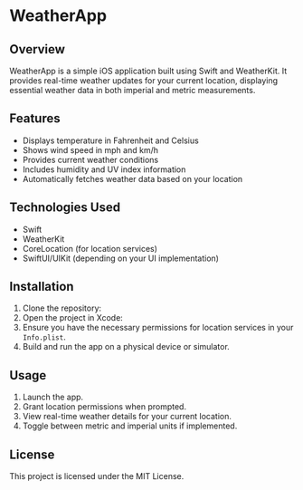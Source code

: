 # WeatherApp

## Overview
WeatherApp is a simple iOS application built using Swift and WeatherKit. It provides real-time weather updates for your current location, displaying essential weather data in both imperial and metric measurements.

## Features
- Displays temperature in Fahrenheit and Celsius
- Shows wind speed in mph and km/h
- Provides current weather conditions
- Includes humidity and UV index information
- Automatically fetches weather data based on your location

## Technologies Used
- Swift
- WeatherKit
- CoreLocation (for location services)
- SwiftUI/UIKit (depending on your UI implementation)

## Installation
1. Clone the repository:
2. Open the project in Xcode:
3. Ensure you have the necessary permissions for location services in your `Info.plist`.
4. Build and run the app on a physical device or simulator.

## Usage
1. Launch the app.
2. Grant location permissions when prompted.
3. View real-time weather details for your current location.
4. Toggle between metric and imperial units if implemented.

## License
This project is licensed under the MIT License.